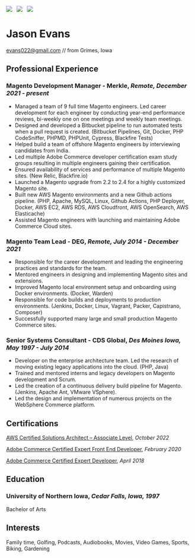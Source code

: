 [![](https://img.shields.io/badge/PDF-Download-1abc9c?style=for-the-badge)](https://github.com/jasonevans1/resume/releases/latest/download/jason_evans_resume.pdf) &nbsp; [![](https://img.shields.io/badge/jasonevans-0077B5?style=for-the-badge&logo=linkedin&logoColor=white)](https://www.linkedin.com/in/jason-evans1/) &nbsp; [![](https://img.shields.io/badge/jasonevans1-1DA1F2?style=for-the-badge&logo=twitter&logoColor=white)](https://twitter.com/jasonevans1)


# Jason Evans

[evans022@gmail.com](mailto:evans022@gmail.com) // from Grimes, Iowa

## Professional Experience

### Magento Development Manager - Merkle, _Remote, December 2021 - present_

- Managed a team of 9 full time Magento engineers. Led career development for each engineer by conducting year-end performance reviews, bi-weekly one on one meetings and weekly team meetings.
- Designed and developed a Bitbucket pipeline to run automated tests when a pull request is created. (Bitbucket Pipelines, Git, Docker, PHP CodeSniffer, PHPMD, PHPUnit, Cypress, Blackfire Tests)
- Helped build a team of offshore Magento engineers by interviewing candidates from India.
- Led multiple Adobe Commerce developer certification exam study groups resulting in multiple engineers gaining their certification.
- Ensured availability of services and performance of multiple Magento sites. (New Relic, Blackfire.io)
- Launched a Magento upgrade from 2.2 to 2.4 for a highly customized Magento site. 
- Built new AWS Magento environments and a new Github actions pipeline. (PHP, Apache, MySQL, Linux, Github Actions, PHP Deployer, Docker, AWS EC2, AWS RDS, AWS Cloudfront, AWS OpenSearch, AWS Elasticache) 
- Assisted Magento engineers with launching and maintaining Adobe Commerce Cloud sites.

### Magento Team Lead - DEG, _Remote, July 2014 - December 2021_

- Responsible for the career development and leading the engineering practices and standards for the team.
- Mentored engineers in designing and implementing Magento sites and extensions.
- Improved Magento local environment setup and onboarding using Docker environments. (Docker, Warden)
- Responsible for code builds and deployments to production environments. (Jenkins, Docker, Linux, Vagrant, Packer, Capistrano, Composer) 
- Successfully supported many large and small production Magento Commerce sites. 

### Senior Systems Consultant - CDS Global, _Des Moines Iowa, May 1997 - July 2014_

- Developer on the enterprise architecture team. Led the research of moving existing legacy applications into the cloud. (PHP, Java)
- Trained and mentored interns and legacy developers on Magento development and Scrum.
- Led the creation of a continuous delivery build pipeline for Magento. (Jenkins, Apache Ant, VMware VSphere).
- Led the design and implementation of numerous projects on the WebSphere Commerce platform. 

## Certifications

[AWS Certified Solutions Architect – Associate Level](https://www.credly.com/badges/1edd0b05-5530-4089-919b-7d878c85fdca), _October 2022_

[Adobe Commerce Certified Expert Front End Developer](https://www.credly.com/badges/c12697d1-3dd4-4642-8519-3bd34edf6c83/public_url), _February 2020_

[Adobe Commerce Certified Expert Developer](https://www.credly.com/badges/be17864e-cc41-4951-a5c6-5051d9cf2735), _April 2018_ 

## Education 

### University of Northern Iowa, _Cedar Falls, Iowa, 1997_

Bachelor of Arts

## Interests

Family time, Golfing, Podcasts, Audiobooks, Movies, Video Games, Sports, Biking, Gardening


